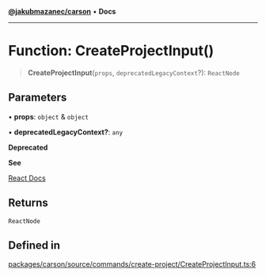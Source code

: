 [**@jakubmazanec/carson**](../README.md) • **Docs**

---

# Function: CreateProjectInput()

> **CreateProjectInput**(`props`, `deprecatedLegacyContext`?): `ReactNode`

## Parameters

• **props**: `object` & `object`

• **deprecatedLegacyContext?**: `any`

**Deprecated**

**See**

[React Docs](https://legacy.reactjs.org/docs/legacy-context.html#referencing-context-in-lifecycle-methods)

## Returns

`ReactNode`

## Defined in

[packages/carson/source/commands/create-project/CreateProjectInput.ts:6](https://github.com/jakubmazanec/tools/blob/d628f137f5fc7b1bea261e1e59d468d8339ed884/packages/carson/source/commands/create-project/CreateProjectInput.ts#L6)
